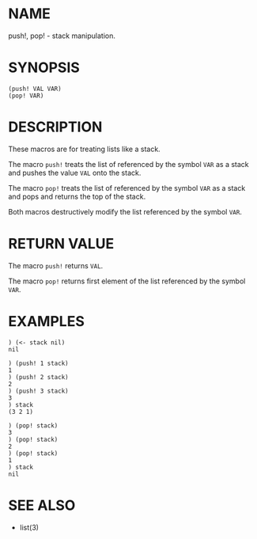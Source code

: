 # NAME
push!, pop! - stack manipulation.

# SYNOPSIS

    (push! VAL VAR)
    (pop! VAR)

# DESCRIPTION
These macros are for treating lists like a stack.

The macro `push!` treats the list of referenced by the symbol `VAR` as a stack and pushes the value `VAL` onto the stack.

The macro `pop!` treats the list of referenced by the symbol `VAR` as a stack and pops and returns the top of the stack.

Both macros destructively modify the list referenced by the symbol `VAR`.

# RETURN VALUE
The macro `push!` returns `VAL`.

The macro `pop!` returns first element of the list referenced by the symbol `VAR`.

# EXAMPLES

    ) (<- stack nil)
    nil

    ) (push! 1 stack)
    1
    ) (push! 2 stack)
    2
    ) (push! 3 stack)
    3
    ) stack
    (3 2 1)

    ) (pop! stack)
    3
    ) (pop! stack)
    2
    ) (pop! stack)
    1
    ) stack
    nil

# SEE ALSO
- list(3)
